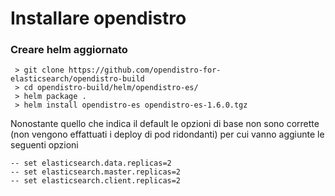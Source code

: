 # Installare opendistro 

### Creare helm aggiornato

```
 > git clone https://github.com/opendistro-for-elasticsearch/opendistro-build
 > cd opendistro-build/helm/opendistro-es/
 > helm package .
 > helm install opendistro-es opendistro-es-1.6.0.tgz
```
Nonostante quello che indica il default le opzioni di base non sono corrette (non vengono effattuati i deploy di pod ridondanti)
per cui vanno aggiunte le seguenti opzioni

```
-- set elasticsearch.data.replicas=2
-- set elasticsearch.master.replicas=2
-- set elasticsearch.client.replicas=2
```

